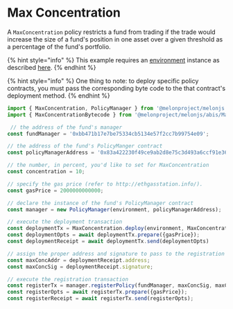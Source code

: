 # Max Concentration

A `MaxConcentration` policy restricts a fund from trading if the trade would increase the size of a fund's position in one asset over a given threshold as a percentage of the fund's portfolio.  

{% hint style="info" %}
This example requires an [environment](../../building-blocks/environment/) instance as described [here](../../building-blocks/environment/).
{% endhint %}

{% hint style="info" %}
One thing to note: to deploy specific policy contracts, you must pass the corresponding byte code to the that contract's deployment method.
{% endhint %}

```javascript
import { MaxConcentration, PolicyManager } from '@melonproject/melonjs';
import { MaxConcentrationBytecode } from '@melonproject/melonjs/abis/MaxConcentration.bin';

 // the address of the fund's manager 
const fundManager = '0xbb471b17e7be75334cb5134e57f2cc7b99754e09';

// the address of the fund's PolicyManger contract
const policyManagerAddress = '0x83a422230f49ce9ab2d8e75c3d493a6ccf91e36a'; 

// the number, in percent, you'd like to set for MaxConcentration
const concentration = 10; 

// specify the gas price (refer to http://ethgasstation.info/).
const gasPrice = 2000000000000; 

// declare the instance of the fund's PolicyManager contract
const manager = new PolicyManager(environment, policyManagerAddress);

// execute the deployment transaction
const deploymentTx = MaxConcentration.deploy(environment, MaxConcentrationByteCode, fundManager, tolerance);
const deploymentOpts = await deploymentTx.prepare({gasPrice});
const deploymentReceipt = await deploymentTx.send(deploymentOpts)

// assign the proper address and signature to pass to the registration transaction
const maxConcAddr = deploymentReceipt.address;
const maxConcSig = deploymentReceipt.signature;    

// execute the registration transaction
const registerTx = manager.registerPolicy(fundManager, maxConcSig, maxConcAddr)
const registerOpts = await registerTx.prepare({gasPrice});
const registerReceipt = await registerTx.send(registerOpts);
```

